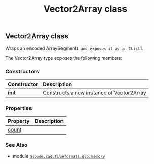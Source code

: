 ﻿---
title: Vector2Array class
second_title: Aspose.CAD for Python via .NET API References
description: 
type: docs
weight: 130
url: /python-net/aspose.cad.fileformats.glb.memory/vector2array/
is_root: false
---

## Vector2Array class

Wraps an encoded ArraySegment`1 and exposes it as an IList`1.



The Vector2Array type exposes the following members:

### Constructors
| Constructor | Description |
| :- | :- |
| [__init__](/cad/python-net/aspose.cad.fileformats.glb.memory/vector2array/__init__/#) | Constructs a new instance of Vector2Array |


### Properties
| Property | Description |
| :- | :- |
| [count](/cad/python-net/aspose.cad.fileformats.glb.memory/vector2array/count) |  |



### See Also
* module [`aspose.cad.fileformats.glb.memory`](..)
